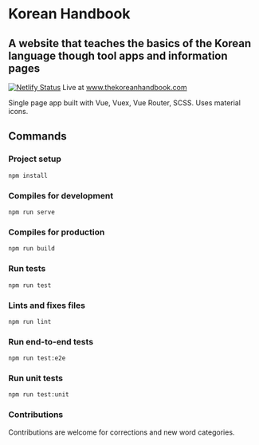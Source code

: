 # Korean Handbook

## A website that teaches the basics of the Korean language though tool apps and information pages
[![Netlify Status](https://api.netlify.com/api/v1/badges/b25769fb-6b58-4d51-9f44-bd8ad087d15e/deploy-status)](https://app.netlify.com/sites/koreanhandbook/deploys)
Live at www.thekoreanhandbook.com

Single page app built with Vue, Vuex, Vue Router, SCSS.
Uses material icons.


## Commands

### Project setup
```
npm install
```

### Compiles for development
```
npm run serve
```

### Compiles for production
```
npm run build
```

### Run  tests
```
npm run test
```

### Lints and fixes files
```
npm run lint
```

### Run end-to-end tests
```
npm run test:e2e
```

### Run unit tests
```
npm run test:unit
```

### Contributions

Contributions are welcome for corrections and new word categories.
